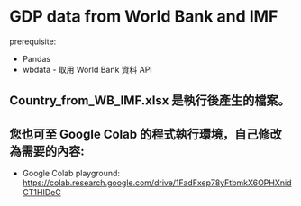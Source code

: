 # GDP data from World Bank and IMF

prerequisite:

- Pandas
- wbdata - 取用 World Bank 資料 API

## Country_from_WB_IMF.xlsx 是執行後產生的檔案。
## 您也可至 Google Colab 的程式執行環境，自己修改為需要的內容:
- Google Colab playground: https://colab.research.google.com/drive/1FadFxep78yFtbmkX6OPHXnidCT1HIDeC

